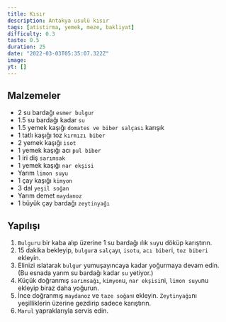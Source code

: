 ```yaml
---
title: Kısır
description: Antakya usulü kısır
tags: [atistirma, yemek, meze, bakliyat]
difficulty: 0.3
taste: 0.5
duration: 25
date: "2022-03-03T05:35:07.322Z"
image:
yt: []
---
```


## Malzemeler

- 2 su bardağı `esmer bulgur`
- 1.5 su bardağı kadar `su`
- 1.5 yemek kaşığı `domates ve biber salçası` karışık
- 1 tatlı kaşığı toz `kırmızı biber`
- 2 yemek kaşığı `isot`
- 1 yemek kaşığı acı `pul biber`
- 1 iri diş `sarımsak`
- 1 yemek kaşığı `nar ekşisi`
- Yarım `limon suyu`
- 1 çay kaşığı `kimyon`
- 3 dal `yeşil soğan`
- Yarım demet `maydanoz`
- 1 büyük çay bardağı `zeytinyağı`

## Yapılışı

1. `Bulgur`u bir kaba alıp üzerine 1 su bardağı ılık `su`yu döküp karıştırın.
2. 15 dakika bekleyip, `bulgur`a `salça`yı, `isotu`, `acı biber`i, `toz biberi` ekleyin.
3. Elinizi ıslatarak `bulgur` yumuşayıncaya kadar yoğurmaya devam edin. (Bu esnada yarım su bardağı kadar `su` yetiyor.)
4. Küçük doğranmış `sarımsağı`, `kimyon`u, `nar ekşisi`ni, `limon suyu`nu ekleyip biraz daha yoğurun.
5. İnce doğranmış `maydanoz` ve `taze soğan`ı ekleyin. `Zeytinyağı`nı yeşilliklerin üzerine gezdirip sadece karıştırın.
6. `Marul` yapraklarıyla servis edin.
